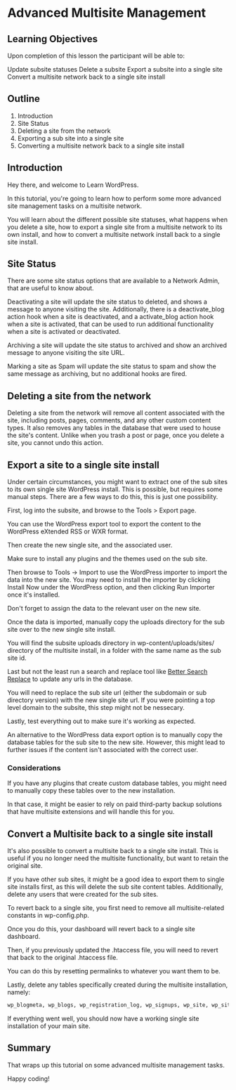 # Advanced Multisite Management

## Learning Objectives

Upon completion of this lesson the participant will be able to:

Update subsite statuses
Delete a subsite
Export a subsite into a single site
Convert a multisite network back to a single site install

## Outline

1. Introduction
2. Site Status
3. Deleting a site from the network
4. Exporting a sub site into a single site
5. Converting a multisite network back to a single site install

## Introduction

Hey there, and welcome to Learn WordPress.

In this tutorial, you're going to learn how to perform some more advanced site management tasks on a multisite network.

You will learn about the different possible site statuses, what happens when you delete a site, how to export a single site from a multisite network to its own install, and how to convert a multisite network install back to a single site install.

## Site Status

There are some site status options that are available to a Network Admin, that are useful to know about.

Deactivating a site will update the site status to deleted, and shows a message to anyone visiting the site. Additionally, there is a deactivate_blog action hook when a site is deactivated, and a activate_blog action hook when a site is activated, that can be used to run additional functionality when a site is activated or deactivated.

Archiving a site will update the site status to archived and show an archived message to anyone visiting the site URL. 

Marking a site as Spam will update the site status to spam and show the same message as archiving, but no additional hooks are fired. 

## Deleting a site from the network

Deleting a site from the network will remove all content associated with the site, including posts, pages, comments, and any other custom content types. It also removes any tables in the database that were used to house the site's content. Unlike when you trash a post or page, once you delete a site, you cannot undo this action.

## Export a site to a single site install

Under certain circumstances, you might want to extract one of the sub sites to its own single site WordPress install. This is possible, but requires some manual steps. There are a few ways to do this, this is just one possibility.

First, log into the subsite, and browse to the Tools > Export page.

You can use the WordPress export tool to export the content to the WordPress eXtended RSS or WXR format.

Then create the new single site, and the associated user. 

Make sure to install any plugins and the themes used on the sub site.

Then browse to Tools -> Import to use the WordPress importer to import the data into the new site. You may need to install the importer by clicking Install Now under the WordPress option, and then clicking Run Importer once it's installed.

Don't forget to assign the data to the relevant user on the new site.

Once the data is imported, manually copy the uploads directory for the sub site over to the new single site install. 

You will find the subsite uploads directory in wp-content/uploads/sites/ directory of the multisite install, in a folder with the same name as the sub site id.

Last but not the least run a search and replace tool like [Better Search Replace](https://wordpress.org/plugins/better-search-replace/) to update any urls in the database.

You will need to replace the sub site url (either the subdomain or sub directory version) with the new single site url. If you were pointing a top level domain to the subsite, this step might not be nessecary. 

Lastly, test everything out to make sure it's working as expected.

An alternative to the WordPress data export option is to manually copy the database tables for the sub site to the new site. However, this might lead to further issues if the content isn't associated with the correct user.

### Considerations

If you have any plugins that create custom database tables, you might need to manually copy these tables over to the new installation.

In that case, it might be easier to rely on paid third-party backup solutions that have multisite extensions and will handle this for you.

## Convert a Multisite back to a single site install

It's also possible to convert a multisite back to a single site install. This is useful if you no longer need the multisite functionality, but want to retain the original site.

If you have other sub sites, it might be a good idea to export them to single site installs first, as this will delete the sub site content tables. Additionally, delete any users that were created for the sub sites.

To revert back to a single site, you first need to remove all multisite-related constants in wp-config.php.

Once you do this, your dashboard will revert back to a single site dashboard.

Then, if you previously updated the .htaccess file, you will need to revert that back to the original .htaccess file.

You can do this by resetting permalinks to whatever you want them to be.

Lastly, delete any tables specifically created during the multisite installation, namely:

```sql
wp_blogmeta, wp_blogs, wp_registration_log, wp_signups, wp_site, wp_site_meta
```

If everything went well, you should now have a working single site installation of your main site.

## Summary

That wraps up this tutorial on some advanced multisite management tasks.

Happy coding!